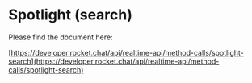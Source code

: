 # Spotlight \(search\)

Please find the document here: 

[https://developer.rocket.chat/api/realtime-api/method-calls/spotlight-search](https://developer.rocket.chat/api/realtime-api/method-calls/spotlight-search)

